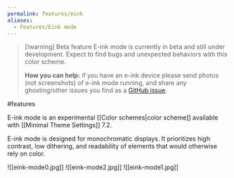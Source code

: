 ```yaml
---
permalink: features/eink
aliases:
  - Features/Eink mode
---
```

> [!warning] Beta feature
> E-ink mode is currently in beta and still under development. Expect to find bugs and unexpected behaviors with this color scheme.
> 
> **How you can help:** if you have an e-ink device please send photos (not screenshots) of e-ink mode running, and share any ghosting/other issues you find as a [GitHub issue](https://github.com/kepano/obsidian-minimal/labels/eink).

#features

E-ink mode is an experimental [[Color schemes|color scheme]] available with [[Minimal Theme Settings]] 7.2. 

E-ink mode is designed for monochromatic displays. It prioritizes high contrast, low dithering, and readability of elements that would otherwise rely on color.

![[eink-mode0.jpg]]
![[eink-mode2.jpg]]
![[eink-mode1.jpg]]